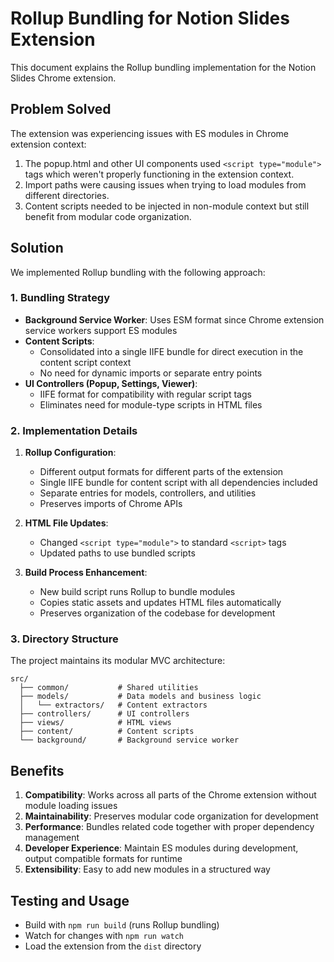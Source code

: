 # Rollup Bundling for Notion Slides Extension

This document explains the Rollup bundling implementation for the Notion Slides Chrome extension.

## Problem Solved

The extension was experiencing issues with ES modules in Chrome extension context:

1. The popup.html and other UI components used `<script type="module">` tags which weren't properly functioning in the extension context.
2. Import paths were causing issues when trying to load modules from different directories.
3. Content scripts needed to be injected in non-module context but still benefit from modular code organization.

## Solution

We implemented Rollup bundling with the following approach:

### 1. Bundling Strategy

- **Background Service Worker**: Uses ESM format since Chrome extension service workers support ES modules
- **Content Scripts**: 
  - Consolidated into a single IIFE bundle for direct execution in the content script context
  - No need for dynamic imports or separate entry points
- **UI Controllers (Popup, Settings, Viewer)**: 
  - IIFE format for compatibility with regular script tags
  - Eliminates need for module-type scripts in HTML files

### 2. Implementation Details

1. **Rollup Configuration**:
   - Different output formats for different parts of the extension
   - Single IIFE bundle for content script with all dependencies included
   - Separate entries for models, controllers, and utilities
   - Preserves imports of Chrome APIs 

2. **HTML File Updates**:
   - Changed `<script type="module">` to standard `<script>` tags
   - Updated paths to use bundled scripts

3. **Build Process Enhancement**:
   - New build script runs Rollup to bundle modules
   - Copies static assets and updates HTML files automatically
   - Preserves organization of the codebase for development

### 3. Directory Structure

The project maintains its modular MVC architecture:

```
src/
  ├── common/           # Shared utilities
  ├── models/           # Data models and business logic
  │   └── extractors/   # Content extractors
  ├── controllers/      # UI controllers
  ├── views/            # HTML views
  ├── content/          # Content scripts
  └── background/       # Background service worker
```

## Benefits

1. **Compatibility**: Works across all parts of the Chrome extension without module loading issues
2. **Maintainability**: Preserves modular code organization for development
3. **Performance**: Bundles related code together with proper dependency management
4. **Developer Experience**: Maintain ES modules during development, output compatible formats for runtime
5. **Extensibility**: Easy to add new modules in a structured way

## Testing and Usage

- Build with `npm run build` (runs Rollup bundling)
- Watch for changes with `npm run watch`
- Load the extension from the `dist` directory